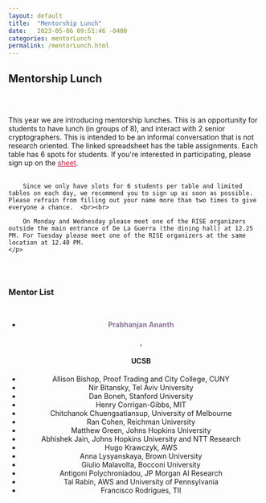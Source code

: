 ```yaml
---
layout: default
title:  "Mentorship Lunch"
date:   2023-05-06 09:51:46 -0400
categories: mentorLunch
permalink: /mentorLunch.html
---
```


<h2>Mentorship Lunch</h2>

<div style="padding-top: 30px;"></div>

<div class="announce">
	<p>
This year we are introducing mentorship lunches. This is an opportunity for students to have lunch (in groups of 8), and interact with 2 senior cryptographers. This is intended to be an informal conversation that is not research oriented. The linked spreadsheet has the table assignments. Each table has 6 spots for students. If you're interested in participating, please sign up on the <a href="https://docs.google.com/spreadsheets/d/1LwsQ8-gHMZKN1ABzRadgauvGVWFGi2vfD2SFXtEpshs/edit?usp=sharing" style="color:crimson;">sheet</a>. <br><br>
		
		Since we only have slots for 6 students per table and limited tables on each day, we recommend you to sign up as soon as possible. Please refrain from filling out your name more than two times to give everyone a chance.  <br><br>
		
		On Monday and Wednesday please meet one of the RISE organizers outside the main entrance of De La Guerra (the dining hall) at 12.25 PM. For Tuesday please meet one of the RISE organizers at the same location at 12.40 PM.
	</p>
</div>	

<div style="padding-top: 30px;"></div>
<h3>Mentor List</h3>
<div style="padding-top: 10px;"></div>
<center>
<ul>
        <li><h4 style="color:#8d7698">Prabhanjan Ananth</h4>, <h4>UCSB</h4></li>
        <li>Allison Bishop, Proof Trading and City College, CUNY</li>
        <li>Nir Bitansky, Tel Aviv University</li>
        <li>Dan Boneh, Stanford University</li>
        <li>Henry Corrigan-Gibbs, MIT</li>
        <li>Chitchanok Chuengsatiansup, University of Melbourne</li>
        <li>Ran Cohen, Reichman University</li>
        <li>Matthew Green, Johns Hopkins University</li>
        <li>Abhishek Jain, Johns Hopkins University and NTT Research</li>
        <li>Hugo Krawczyk, AWS</li>
        <li>Anna Lysyanskaya, Brown University</li>
        <li>Giulio Malavolta, Bocconi University</li>
        <li>Antigoni Polychroniadou, JP Morgan AI Research</li>
        <li>Tal Rabin, AWS and University of Pennsylvania</li>
        <li>Francisco Rodrigues, TII</li>
    </ul>
</center>

<iframe src="" width="800" height="600" frameborder="0" marginheight="0" marginwidth="0"></iframe>


<div style="padding-bottom: 60px;"></div>
